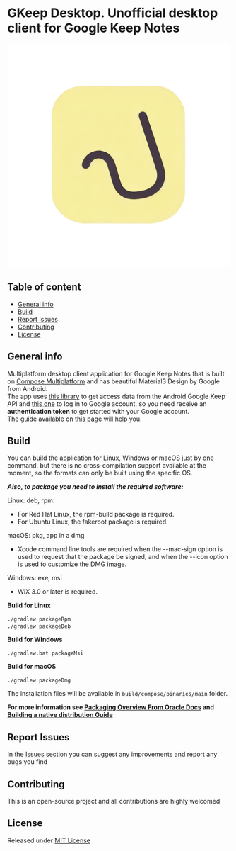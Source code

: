 # GKeep Desktop. Unofficial desktop client for Google Keep Notes

![Logo](./src/jvmMain/resources/logo/logo.png)

## Table of content
- [General info](#general-info)
- [Build](#build)
- [Report Issues](#report-issues)
- [Contributing](#contributing)
- [License](#license)

## General info
Multiplatform desktop client application for Google Keep Notes that is built on [Compose Multiplatform](https://github.com/JetBrains/compose-multiplatform)
and has beautiful Material3 Design by Google from Android. \
The app uses [this library](https://github.com/rukins/gkeepapi-java) to get access data from the Android Google Keep API and [this one](https://github.com/rukins/gpsoauth-java) to log in to Google account,
so you need receive an **authentication token** to get started with your Google account. \
The guide available on [this page](https://github.com/rukins/gpsoauth-java) will help you.

## Build
You can build the application for Linux, Windows or macOS just by one command, 
but there is no cross-compilation support available at the moment, so the formats can only be built using the specific OS.

***Also, to package you need to install the required software:***

Linux: deb, rpm:
- For Red Hat Linux, the rpm-build package is required.
- For Ubuntu Linux, the fakeroot package is required.

macOS: pkg, app in a dmg
- Xcode command line tools are required when the --mac-sign option is used to request that the package be signed, and when the --icon option is used to customize the DMG image.

Windows: exe, msi
- WiX 3.0 or later is required.

**Build for Linux**
```
./gradlew packageRpm
./gradlew packageDeb
```

**Build for Windows**
```
./gradlew.bat packageMsi
```

**Build for macOS**
```
./gradlew packageDmg
```

The installation files will be available in `build/compose/binaries/main` folder.

**For more information see [Packaging Overview From Oracle Docs](https://docs.oracle.com/en/java/javase/17/jpackage/packaging-overview.html)
and [Building a native distribution Guide](https://github.com/JetBrains/compose-multiplatform/tree/master/tutorials/Native_distributions_and_local_execution)**

## Report Issues
In the [Issues](https://github.com/rukins/GKeep-Desktop/issues) section you can suggest any improvements and report any bugs you find

## Contributing
This is an open-source project and all contributions are highly welcomed

## License
Released under [MIT License](LICENSE)